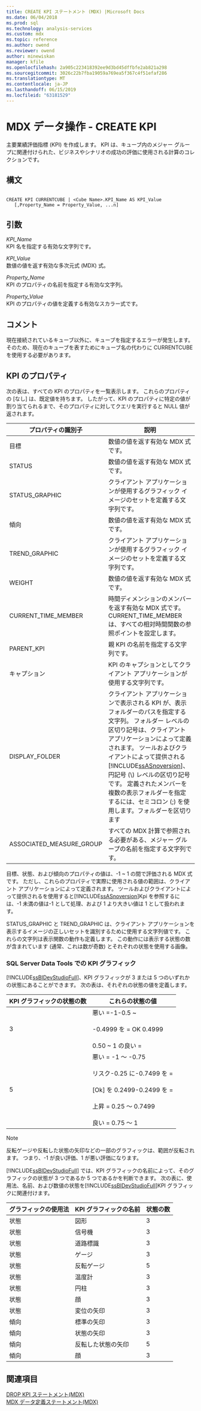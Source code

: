 ```yaml
---
title: CREATE KPI ステートメント (MDX) |Microsoft Docs
ms.date: 06/04/2018
ms.prod: sql
ms.technology: analysis-services
ms.custom: mdx
ms.topic: reference
ms.author: owend
ms.reviewer: owend
author: minewiskan
manager: kfile
ms.openlocfilehash: 2a905c223418392ee9d3bd45dffbfe2ab821a298
ms.sourcegitcommit: 3026c22b7fba19059a769ea5f367c4f51efaf286
ms.translationtype: MT
ms.contentlocale: ja-JP
ms.lasthandoff: 06/15/2019
ms.locfileid: "63181529"
---
```

# <a name="mdx-data-definition---create-kpi"></a>MDX データ操作 - CREATE KPI


  主要業績評価指標 (KPI) を作成します。 KPI は、キューブ内のメジャー グループに関連付けられた、ビジネスやシナリオの成功の評価に使用される計算のコレクションです。  
  
## <a name="syntax"></a>構文  
  
```  
  
CREATE KPI CURRENTCUBE | <Cube Name>.KPI_Name AS KPI_Value  
   [,Property_Name = Property_Value, ...n]  
```  
  
## <a name="arguments"></a>引数  
 *KPI_Name*  
 KPI 名を指定する有効な文字列です。  
  
 *KPI_Value*  
 数値の値を返す有効な多次元式 (MDX) 式。  
  
 *Property_Name*  
 KPI のプロパティの名前を指定する有効な文字列。  
  
 *Property_Value*  
 KPI のプロパティの値を定義する有効なスカラー式です。  
  
## <a name="remarks"></a>コメント  
 現在接続されているキューブ以外に、キューブを指定するエラーが発生します。 そのため、現在のキューブを表すためにキューブ名の代わりに CURRENTCUBE を使用する必要があります。  
  
## <a name="kpi-properties"></a>KPI のプロパティ  
 次の表は、すべての KPI のプロパティを一覧表示します。 これらのプロパティの [なし] は、既定値を持ちます。 したがって、KPI のプロパティに特定の値が割り当てられるまで、そのプロパティに対してクエリを実行すると NULL 値が返されます。  
  
|プロパティの識別子|説明|  
|-------------------------|-------------|  
|目標|数値の値を返す有効な MDX 式です。|  
|STATUS|数値の値を返す有効な MDX 式です。|  
|STATUS_GRAPHIC|クライアント アプリケーションが使用するグラフィック イメージのセットを定義する文字列です。|  
|傾向|数値の値を返す有効な MDX 式です。|  
|TREND_GRAPHIC|クライアント アプリケーションが使用するグラフィック イメージのセットを定義する文字列です。|  
|WEIGHT|数値の値を返す有効な MDX 式です。|  
|CURRENT_TIME_MEMBER|時間ディメンションのメンバーを返す有効な MDX 式です。 CURRENT_TIME_MEMBER は、すべての相対時間関数の参照ポイントを設定します。|  
|PARENT_KPI|親 KPI の名前を指定する文字列です。|  
|キャプション|KPI のキャプションとしてクライアント アプリケーションが使用する文字列です。|  
|DISPLAY_FOLDER|クライアント アプリケーションで表示される KPI が、表示フォルダーのパスを指定する文字列。 フォルダー レベルの区切り記号は、クライアント アプリケーションによって定義されます。 ツールおよびクライアントによって提供される[!INCLUDE[ssASnoversion](../includes/ssasnoversion-md.md)]、円記号 (\\) レベルの区切り記号です。 定義されたメンバーを複数の表示フォルダーを指定するには、セミコロン (;) を使用します。フォルダーを区切ります|  
|ASSOCIATED_MEASURE_GROUP|すべての MDX 計算で参照される必要がある、メジャー グループの名前を指定する文字列です。|  
  
 目標、状態、および傾向のプロパティの値は、-1 ~ 1 の間で評価される MDX 式です。 ただし、これらのプロパティで実際に使用される値の範囲は、クライアント アプリケーションによって定義されます。 ツールおよびクライアントによって提供されるを使用すると[!INCLUDE[ssASnoversion](../includes/ssasnoversion-md.md)]Kpi を参照するには、-1 未満の値は-1 として処理、および 1 より大きい値は 1 として扱われます。  
  
 STATUS_GRAPHIC と TREND_GRAPHIC は、クライアント アプリケーションを表示するイメージの正しいセットを識別するために使用する文字列値です。 これらの文字列は表示関数の動作も定義します。 この動作には表示する状態の数が含まれています (通常、これは数が奇数) とそれぞれの状態を使用する画像。  
  
### <a name="kpi-graphics-in-sql-server-data-tools"></a>SQL Server Data Tools での KPI グラフィック  
 [!INCLUDE[ssBIDevStudioFull](../includes/ssbidevstudiofull-md.md)]、KPI グラフィックが 3 または 5 つのいずれかの状態にあることができます。 次の表は、それぞれの状態の値を定義します。  
  
|KPI グラフィックの状態の数|これらの状態の値|  
|--------------------------------------|---------------------------|  
|3|悪い =-1-0.5 ~<br /><br /> -0.4999 を = OK 0.4999<br /><br /> 0\.50 ~ 1 の良い =|  
|5|悪い = -1 ～ -0.75<br /><br /> リスク-0.25 に-0.7499 を =<br /><br /> [Ok] を 0.2499-0.2499 を =<br /><br /> 上昇 = 0.25 ～ 0.7499<br /><br /> 良い = 0.75 ～ 1|  
  
> [!NOTE]  
>  反転ゲージや反転した状態の矢印などの一部のグラフィックは、範囲が反転されます。 つまり、-1 が良い評価、1 が悪い評価になります。  
  
 [!INCLUDE[ssBIDevStudioFull](../includes/ssbidevstudiofull-md.md)] では、KPI グラフィックの名前によって、そのグラフィックの状態が 3 つであるか 5 つであるかを判断できます。 次の表に、使用法、名前、および数値の状態を[!INCLUDE[ssBIDevStudioFull](../includes/ssbidevstudiofull-md.md)]KPI グラフィックに関連付けます。  
  
|グラフィックの使用法|KPI グラフィックの名前|状態の数|  
|--------------------|-------------------------|----------------------|  
|状態|図形|3|  
|状態|信号機|3|  
|状態|道路標識|3|  
|状態|ゲージ|3|  
|状態|反転ゲージ|5|  
|状態|温度計|3|  
|状態|円柱|3|  
|状態|顔|3|  
|状態|変位の矢印|3|  
|傾向|標準の矢印|3|  
|傾向|状態の矢印|3|  
|傾向|反転した状態の矢印|5|  
|傾向|顔|3|  
  
## <a name="see-also"></a>関連項目  
 [DROP KPI ステートメント&#40;MDX&#41;](../mdx/mdx-data-definition-drop-kpi.md)   
 [MDX データ定義ステートメント&#40;MDX&#41;](../mdx/mdx-data-definition-statements-mdx.md)  
  
  
